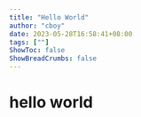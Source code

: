 ```yaml
---
title: "Hello World"
author: "cboy"
date: 2023-05-28T16:58:41+08:00
tags: [""]
ShowToc: false
ShowBreadCrumbs: false
---
```


# hello world